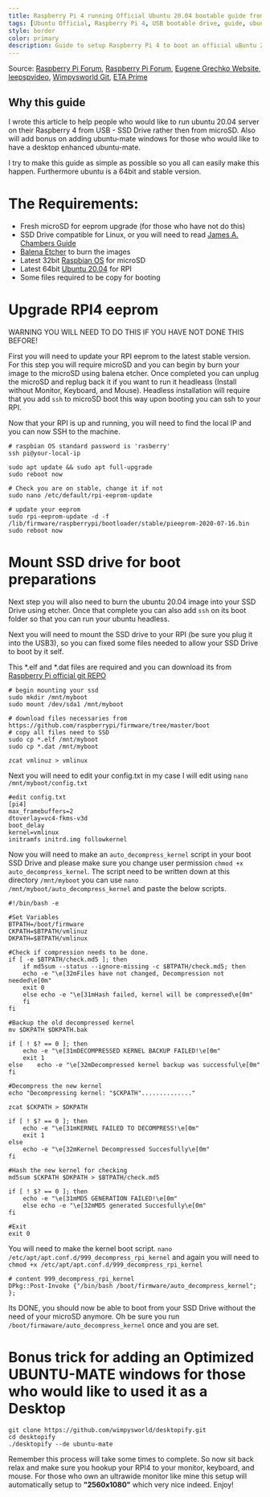 ```yaml
---
title: Raspberry Pi 4 running Official Ubuntu 20.04 bootable guide from USB SSD Drive
tags: [Ubuntu Official, Raspberry Pi 4, USB bootable drive, guide, ubuntu 20.04 LTS, latest ubuntu, new eeprom, update]
style: border
color: primary
description: Guide to setup Raspberry Pi 4 to boot an official uBuntu 20.04 from your USB SSD (no microSD).
---
```

Source: [Raspberry Pi Forum](https://www.raspberrypi.org/forums/viewtopic.php?f=131&t=278791), [Raspberry Pi Forum](https://www.raspberrypi.org/forums/viewtopic.php?f=131&t=281152), [Eugene Grechko Website](https://eugenegrechko.com/blog/USB-Boot-Ubuntu-Server-20.04-on-Raspberry-Pi-4), [leepspvideo](https://www.youtube.com/watch?v=SfxFS2mK6ok&t=288s), [Wimpysworld Git](https://github.com/wimpysworld/desktopify), [ETA Prime](https://www.youtube.com/watch?v=zo5eReiXYuo&t=147s)

## Why this guide
I wrote this article to help people who would like to run ubuntu 20.04 server on their Raspberry 4 from USB - SSD Drive rather then from microSD. Also will add bonus on adding ubuntu-mate windows for those who would like to have a desktop enhanced ubuntu-mate.

I try to make this guide as simple as possible so you all can easily make this happen. Furthermore ubuntu is a 64bit and stable version. 

# The Requirements:
- Fresh microSD for eeprom upgrade (for those who have not do this)
- SSD Drive compatible for Linux, or you will need to read [James A. Chambers Guide](https://jamesachambers.com/raspberry-pi-4-usb-boot-config-guide-for-ssd-flash-drives/)
- [Balena Etcher](https://www.balena.io/etcher/) to burn the images
- Latest 32bit [Raspbian OS](https://downloads.raspberrypi.org/raspios_lite_armhf_latest) for microSD
- Latest 64bit [Ubuntu 20.04](https://ubuntu.com/download/raspberry-pi/thank-you?version=20.04&architecture=arm64+raspi) for RPI
- Some files required to be copy for booting

# Upgrade RPI4 eeprom
WARNING YOU WILL NEED TO DO THIS IF YOU HAVE NOT DONE THIS BEFORE! 

First you will need to update your RPI eeprom to the latest stable version. For this step you will require microSD and you can begin by burn your image to the microSD using balena etcher. Once completed you can unplug the microSD and replug back it if you want to run it headleass (Install without Monitor, Keyboard, and Mouse). Headless installation will require that you add `ssh` to microSD boot this way upon booting you can ssh to your RPI.

Now that your RPI is up and running, you will need to find the local IP and you can now SSH to the machine. 
```
# raspbian OS standard password is 'rasberry'
ssh pi@your-local-ip

sudo apt update && sudo apt full-upgrade
sudo reboot now

# Check you are on stable, change it if not
sudo nano /etc/default/rpi-eeprom-update

# update your eeprom
sudo rpi-eeprom-update -d -f /lib/firmware/raspberrypi/bootloader/stable/pieeprom-2020-07-16.bin
sudo reboot now
```

# Mount SSD drive for boot preparations
Next step you will also need to burn the ubuntu 20.04 image into your SSD Drive using etcher. Once that complete you can also add `ssh` on its boot folder so that you can run your ubuntu headless. 

Next you will need to mount the SSD drive to your RPI (be sure you plug it into the USB3), so you can fixed some files needed to allow your SSD Drive to boot by it self.

This *.elf and *.dat files are required and you can download its from [Raspberry Pi official git REPO](https://github.com/raspberrypi/firmware/tree/master/boot) 

```
# begin mounting your ssd
sudo mkdir /mnt/myboot
sudo mount /dev/sda1 /mnt/myboot

# download files necessaries from https://github.com/raspberrypi/firmware/tree/master/boot
# copy all files need to SSD
sudo cp *.elf /mnt/myboot
sudo cp *.dat /mnt/myboot

zcat vmlinuz > vmlinux
```

Next you will need to edit your config.txt in my case I will edit using `nano /mnt/myboot/config.txt`

```
#edit config.txt
[pi4]
max_framebuffers=2
dtoverlay=vc4-fkms-v3d
boot_delay
kernel=vmlinux
initramfs initrd.img followkernel
```

Now you will need to make an `auto_decompress_kernel` script in your boot SSD Drive and please make sure you change user permission `chmod +x auto_decompress_kernel`. The script need to be written down at this directory `/mnt/myboot` you can use `nano /mnt/myboot/auto_decompress_kernel` and paste the below scripts.
```
#!/bin/bash -e

#Set Variables
BTPATH=/boot/firmware
CKPATH=$BTPATH/vmlinuz
DKPATH=$BTPATH/vmlinux

#Check if compression needs to be done.
if [ -e $BTPATH/check.md5 ]; then
	if md5sum --status --ignore-missing -c $BTPATH/check.md5; then
	echo -e "\e[32mFiles have not changed, Decompression not needed\e[0m"
	exit 0
	else echo -e "\e[31mHash failed, kernel will be compressed\e[0m"
	fi
fi

#Backup the old decompressed kernel
mv $DKPATH $DKPATH.bak

if [ ! $? == 0 ]; then
	echo -e "\e[31mDECOMPRESSED KERNEL BACKUP FAILED!\e[0m"
	exit 1
else 	echo -e "\e[32mDecompressed kernel backup was successful\e[0m"
fi

#Decompress the new kernel
echo "Decompressing kernel: "$CKPATH".............."

zcat $CKPATH > $DKPATH

if [ ! $? == 0 ]; then
	echo -e "\e[31mKERNEL FAILED TO DECOMPRESS!\e[0m"
	exit 1
else
	echo -e "\e[32mKernel Decompressed Succesfully\e[0m"
fi

#Hash the new kernel for checking
md5sum $CKPATH $DKPATH > $BTPATH/check.md5

if [ ! $? == 0 ]; then
	echo -e "\e[31mMD5 GENERATION FAILED!\e[0m"
	else echo -e "\e[32mMD5 generated Succesfully\e[0m"
fi

#Exit
exit 0
```

You will need to make the kernel boot script. `nano /etc/apt/apt.conf.d/999_decompress_rpi_kernel`
and again you will need to `chmod +x /etc/apt/apt.conf.d/999_decompress_rpi_kernel`

```
# content 999_decompress_rpi_kernel
DPkg::Post-Invoke {"/bin/bash /boot/firmware/auto_decompress_kernel"; };
```

Its DONE, you should now be able to boot from your SSD Drive without the need of your microSD anymore. Oh be sure you run `/boot/firmaware/auto_decompress_kernel` once and you are set.


# Bonus trick for adding an Optimized UBUNTU-MATE windows for those who would like to used it as a Desktop
```
git clone https://github.com/wimpysworld/desktopify.git
cd desktopify
./desktopify --de ubuntu-mate
```

Remember this process will take some times to complete. So now sit back relax and make sure you hookup your RPI4 to your monitor, keyboard, and mouse. For those who own an ultrawide monitor like mine this setup will automatically setup to **"2560x1080"** which very nice indeed. Enjoy!